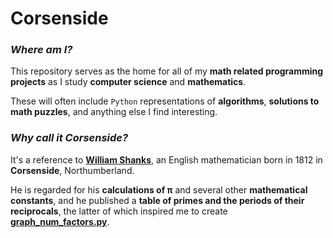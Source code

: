 # Corsenside

### _Where am I?_

This repository serves as the home for all of my **math related programming projects** as I study **computer science** and **mathematics**.

These will often include `Python` representations of **algorithms**, **solutions to math puzzles**, and anything else I find interesting.

### _Why call it Corsenside?_

It's a reference to **[William Shanks](https://en.wikipedia.org/wiki/William_Shanks)**, an English mathematician born in 1812 in **Corsenside**, Northumberland.

He is regarded for his **calculations of π** and several other **mathematical constants**, and he published a **table of primes and the periods of their reciprocals**, the latter of which inspired me to create **[graph_num_factors.py](https://github.com/Flapjack2000/Corsenside/blob/main/graph_num_factors)**.
